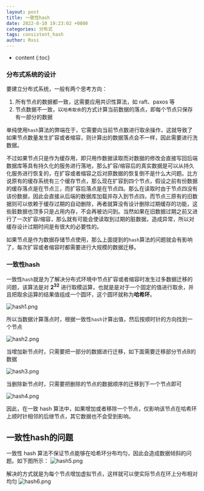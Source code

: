 ```yaml
---
layout: post
title: 一致性hash
date: 2022-8-10 19:23:02 +0800
categories: 分布式
tags: consistent_hash 
author: Rxsi
---
```


* content
{:toc}

### 分布式系统的设计
要建立分布式系统，一般有两个思考方向：

1. 所有节点的数据都一致，这需要应用共识性算法，如 raft、paxos 等
2. 节点数据不一致，以`哈希取余`的方式计算当前数据的落点，即每个节点只保存有一部分的数据

单纯使用`hash`算法的弊端在于，它需要向当前节点数进行取余操作，这就导致了如果节点数量发生扩容或者缩容，则计算出的数据落点会不一样，因此需要进行洗数据。

不过如果节点只是作为缓存用，即只用作数据读取而对数据的修改会直接写回后端数据库等具有持久化的服务进行落地，那么扩容/缩容后的真实数据是可以从持久化服务进行恢复的，在扩容或者缩容之后对原数据的恢复倒不是什么大问题。比方说原有的缓存系统有三个缓存节点，那么现在扩容到四个节点，假设之前有份数据的缓存落点是在节点三，而扩容后落点是在节点四。那么在读取时由于节点四没有该份数据，因此会直接从后端的数据库加载并存入到节点四，而节点三原有的旧数据则可以依赖于缓存过期的自动删除，再者就算没有设计删除过期缓存的功能，这些脏数据也顶多只是占用内存，不会再被访问到。当然如果在旧数据过期之前又进行了一次扩容/缩容，那么就有可能会使读取到过期的脏数据，造成异常，所以对缓存设计过期时间是有很大的必要性的。

如果节点是作为数据存储节点使用，那么上面提到的`hash`算法的问题就会有影响了，每次扩容或者缩容时都需要进行大规模的数据迁移。
<!--more-->
### 一致性hash
一致性`hash`就是为了解决分布式环境中节点扩容或者缩容时发生过多数据迁移的问题，该算法是对 **2**<sup>**32**</sup> 进行取模运算，也就是是对于一个固定的值进行取余，并且把取余运算的结果值组成一个圆环，这个圆环就称为**哈希环**。

![hash1.png](/images/distributed_hash/hash1.png)

所以当数据计算落点时，根据一致性`hash`计算出值，然后按顺时针的方向找到一个节点

![hash2.png](/images/distributed_hash/hash2.png)

当增加新节点时，只需要把一部分的数据进行迁移，如下面需要迁移部分节点B的数据

![hash3.png](/images/distributed_hash/hash3.png)

当删除新节点时，只需要把删除的节点的数据顺序的迁移到下一个节点即可

![hash4.png](/images/distributed_hash/hash4.png)

因此，在一致 hash 算法中，如果增加或者移除一个节点，仅影响该节点在哈希环上顺时针相邻的后继节点，其它数据也不会受到影响。
## 一致性hash的问题

一致性 hash 算法不保证节点能够在哈希环分布均匀，因此会造成数据倾斜的问题。如下图所示：
![hash5.png](/images/distributed_hash/hash5.png)

解决的方式就是为每个节点增加虚拟节点，这样就可以使实际节点在环上分布相对均匀
![hash6.png](/images/distributed_hash/hash6.png)
